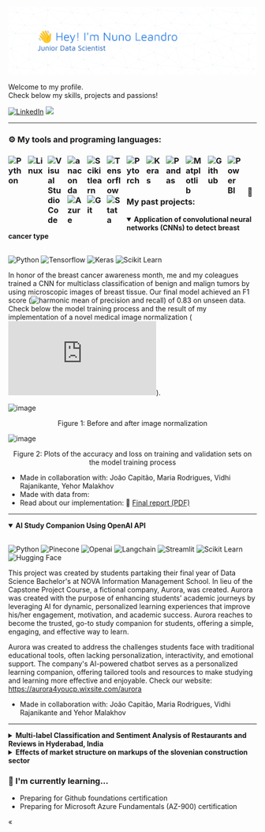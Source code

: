 ![Image](./github-header-banner(4).png)



Welcome to my profile.  <br/> Check below my skills, projects and passions!



<p><a href="https://www.linkedin.com/in/nuno-tavares-leandro" target="_blank"><img alt="LinkedIn" src="https://img.shields.io/badge/linkedin-%230077B5.svg?&style=for-the-badge&logo=linkedin&logoColor=white" /></a> 
<a href="mailto:nuno.miguel.leandro@gmail.com"><img src="https://img.shields.io/badge/gmail-%23D14836.svg?&style=for-the-badge&logo=gmail&logoColor=white" /></a>

</p>





---
<h3> ⚙️ My tools and programing languages: <h3/>


<img align="left" title="Python" alt="Python" width="30px" src="https://cdn.jsdelivr.net/gh/devicons/devicon@latest/icons/python/python-original.svg" style="padding-right:10px;" />
<img align="left" title="Linux" alt="Linux" width="30px" src="https://cdn.jsdelivr.net/gh/devicons/devicon@latest/icons/linux/linux-original.svg" style="padding-right:10px;" />
<img align="left" title="Visual Studio Code" alt="Visual Studio Code" width="30px" src="https://cdn.jsdelivr.net/gh/devicons/devicon/icons/vscode/vscode-original.svg" style="padding-right:10px;" />
<img align="left" title="Anaconda" alt="anaconda" width="30px" src="https://cdn.jsdelivr.net/gh/devicons/devicon@latest/icons/anaconda/anaconda-original.svg" style="padding-right:10px;" />
<img align="left" title="Scikitlearn" alt="Scikitlearn" width="30px" src="https://cdn.jsdelivr.net/gh/devicons/devicon@latest/icons/scikitlearn/scikitlearn-original.svg" style="padding-right:10px;" />
<img align="left" title="Tensorflow" alt="Tensorflow" width="30px" src="https://cdn.jsdelivr.net/gh/devicons/devicon@latest/icons/tensorflow/tensorflow-original.svg" style="padding-right:10px;" />
<img align="left" title="Pytorch" alt="Pytorch" width="30px" src="https://cdn.jsdelivr.net/gh/devicons/devicon@latest/icons/pytorch/pytorch-original.svg" style="padding-right:10px;" />
<img align="left" title="Keras" alt="Keras" width="30px" src="https://cdn.jsdelivr.net/gh/devicons/devicon@latest/icons/keras/keras-original.svg" style="padding-right:10px;" />
<img align="left" title="Pandas" alt="Pandas" width="30px" src="https://cdn.jsdelivr.net/gh/devicons/devicon@latest/icons/pandas/pandas-original.svg" style="padding-right:10px;" />
<img align="left" title="Matplotlib" alt="Matplotlib" width="35px" src="https://cdn.jsdelivr.net/gh/devicons/devicon@latest/icons/matplotlib/matplotlib-original.svg" style="padding-right:10px;" />
<img align="left" title="Github" alt="Github" width="30px" src="https://cdn.jsdelivr.net/gh/devicons/devicon@latest/icons/github/github-original.svg" style="padding-right:10px;" />
<img align="left" title="Power BI" alt="Power BI" width="30px" src="https://upload.wikimedia.org/wikipedia/commons/c/cf/New_Power_BI_Logo.svg" style="padding-right:10px;" />
<img align="left" title="Azure" alt="Azure" width="30px" src="https://cdn.jsdelivr.net/gh/devicons/devicon@latest/icons/azure/azure-original.svg" style="padding-right:10px;" />
<img align="left" title="Git" alt="Git" width="30px" src="https://cdn.jsdelivr.net/gh/devicons/devicon@latest/icons/git/git-original.svg" style="padding-right:10px;" />
<img align="left" title="Stata" alt="Stata" width="30px" src="https://cdn.jsdelivr.net/gh/devicons/devicon@latest/icons/stata/stata-original-wordmark.svg" style="padding-right:10px;" />
<br/ >
<br/ >







### 📌 My past projects: 
 
<details open>
  <summary> <strong> Application of convolutional neural networks (CNNs) to detect breast cancer type </strong> </summary>
  <br/ >
  <p>
<img alt="Python" src="https://img.shields.io/badge/-Python-3776AB?style=flat-square&logo=Python&logoColor=white" />
<img alt="Tensorflow" src="https://img.shields.io/badge/-Tensorflow-FF6F00?style=flat-square&logo=tensorflow&logoColor=white" />

<img alt="Keras" src="https://img.shields.io/badge/-Keras-D00000?style=flat-square&logo=keras&logoColor=white" />
<img alt="Scikit Learn" src="https://img.shields.io/badge/-Scikit Learn-F7931E?style=flat-square&logo=scikit-learn&logoColor=white" />
</p>

  In honor of the breast cancer awareness month, me and my coleagues trained a CNN for multiclass classification of benign and malign tumors by using microscopic images  of breast tissue.  Our final model achieved an F1 score (![harmonic mean of precision and recall](https://en.wikipedia.org/wiki/F-score)) of 0.83 on unseen data. Check below the model training process and the result of my implementation of a novel medical image normalization (![Macenko et al. 2009](https://www.cs.unc.edu/~mn/sites/default/files/macenko2009.pdf)).

<img width="715" height="250" alt="image" src="https://github.com/user-attachments/assets/fc128582-2514-47ec-b062-543adc4407a2" />

<p align="center"> Figure 1: Before and after image normalization </p>
  
<img width="631" height="300" alt="image" src="https://github.com/user-attachments/assets/95689216-890d-4199-8cea-3b9e585c08e6" />
<p align="center"> Figure 2: Plots of the accuracy and loss on training and validation sets on the model training process </p>
  
  - Made in collaboration with: João Capitão, Maria Rodrigues, Vidhi Rajanikante, Yehor Malakhov
  - Made with data from:
  - Read about our implementation: 📄 [Final report (PDF)](https://github.com/El-leandr0/El-leandr0/blob/main/docs/tumor_cnn_report.pdf)
---
</details>


<details open>
  <summary> <strong>  AI Study Companion Using OpenAI API </strong> </summary>
  <br/ >
  <p>
<img alt="Python" src="https://img.shields.io/badge/-Python-3776AB?style=flat-square&logo=Python&logoColor=white" />
<img alt="Pinecone" src="https://img.shields.io/badge/-Pinecone-1C17FF?style=flat-square&logoColor=white" />
<img alt="Openai" src="https://img.shields.io/badge/-Openai API-412991?style=flat-square&logo=openai&logoColor=white" />
<img alt="Langchain" src="https://img.shields.io/badge/-Langchain-1C3C3C?style=flat-square&logo=langchain&logoColor=white" />
<img alt="Streamlit" src="https://img.shields.io/badge/-Streamlit-FF4B4B?style=flat-square&logo=streamlit&logoColor=white" />
<img alt="Scikit Learn" src="https://img.shields.io/badge/-Scikit Learn-F7931E?style=flat-square&logo=scikit-learn&logoColor=white" />
<img alt="Hugging Face" src="https://img.shields.io/badge/-Hugging Face-FFD21E?style=flat-square&logo=huggingface&logoColor=white" />



    
</p>

  This project was created by students partaking their final year of Data Science Bachelor's at NOVA Information Management School. In lieu of the Capstone Project Course, a fictional company, Aurora, was created. Aurora was created with the purpose of enhancing students’ academic journeys by leveraging AI for dynamic, personalized learning experiences that improve his/her engagement, motivation, and academic success. Aurora reaches to become the trusted, go-to study companion for students, offering a simple, engaging, and effective way to learn.

Aurora was created to address the challenges students face with traditional educational tools, often lacking personalization, interactivity, and emotional support. The company's AI-powered chatbot serves as a personalized learning companion, offering tailored tools and resources to make studying and learning more effective and enjoyable.
Check our website: https://aurora4youcp.wixsite.com/aurora
  
  - Made in collaboration with: João Capitão, Maria Rodrigues, Vidhi Rajanikante and Yehor Malakhov
---
</details>

<details>
  <summary> <strong> Multi-label Classification and Sentiment Analysis of Restaurants and Reviews in Hyderabad, India </strong> </summary>
  <br/ >
  <p>
<img alt="Python" src="https://img.shields.io/badge/-Python-3776AB?style=flat-square&logo=Python&logoColor=white" />
<img alt="NLTK" src="https://img.shields.io/badge/-NLTK-3776AB?style=flat-square&logo=Python&logoColor=white" />
<img alt="Matplotlib" src="https://img.shields.io/badge/-Matplotlib-3776AB?style=flat-square&logo=Python&logoColor=white" />
<img alt="Scikit Learn" src="https://img.shields.io/badge/-Scikit Learn-F7931E?style=flat-square&logo=scikit-learn&logoColor=white" />
<img alt="Pandas" src="https://img.shields.io/badge/-Pandas-150458?style=flat-square&logo=pandas&logoColor=white" />
<img alt="Plotly" src="https://img.shields.io/badge/-Plotly-7A76FF?style=flat-square&logo=plotly&logoColor=white" />

    
</p>

 As digital content continues to increase at an unprecedented rate, text mining has emerged as an essential tool
for data-driven decision-making, allowing organisations to extract valuable insights from textual data in several
sectors.
The present report explores the use of text mining algorithms on two datasets based on restaurants and their
reviews, focusing on sentiment analysis, topic modelling, clustering and multilabel classification. The analysis
uses Natural Language Processing (NLP) and machine learning to detect patterns in consumer feedback, identify
developing topics, and predict features such as cuisine types based on review content.

<img width="398" height="300" alt="image" src="https://github.com/user-attachments/assets/9ea5d15a-5498-4b22-9704-1ca28bbfb2c9" />
<img width="543" height="350" alt="image" src="https://github.com/user-attachments/assets/ad2a1e68-e703-4229-ab10-40ac0ffb72d7" />


  - Made in collaboration with: Miguel Matos, Patrícia Bezerra, Rita Silva and Vasco Capão
  - Made with data from:
  -   - Read about our implementation: 📄 [Final report (PDF)](https://github.com/El-leandr0/El-leandr0/blob/main/docs/textmining_report.pdf)
---
</details>

<details>
  <summary> <strong> Effects of market structure on markups of the slovenian construction sector </strong> </summary>
   <br/ >
  <p>
<img alt="R" src="https://img.shields.io/badge/-R-276DC3?style=flat-square&logo=R&logoColor=white" />
<img alt="Stata" src="https://img.shields.io/badge/-Stata-3776AB?style=flat-square&logoColor=white" />    
</p>
 As digital content continues to increase at an unprecedented rate, text mining has emerged as an essential tool
for data-driven decision-making, allowing organisations to extract valuable insights from textual data in several
sectors.
The present report explores the use of text mining algorithms on two datasets based on restaurants and their
reviews, focusing on sentiment analysis, topic modelling, clustering and multilabel classification. The analysis
uses Natural Language Processing (NLP) and machine learning to detect patterns in consumer feedback, identify
developing topics, and predict features such as cuisine types based on review content.

<img width="500" height="446" alt="image" src="https://github.com/user-attachments/assets/ff83fbe9-bdbc-46fb-a312-5b6ba35701c2" />
<img width="500" height="446" alt="image" src="https://github.com/user-attachments/assets/e00b49dd-9116-47ef-b6f0-704ec3b10697" />


  
  - Made in collaboration with: Feliks Možina, Anže Čertanec and Uroš Dikić
  - Made with data from:
  - Read about our implementation: 📄 [Final report (PDF)](https://github.com/El-leandr0/El-leandr0/blob/main/docs/slovene_markups_report.pdf)
---
</details>



###  🌱 I'm currently learning...

- Preparing for Github foundations certification 
- Preparing for Microsoft Azure Fundamentals (AZ-900) certification

«














